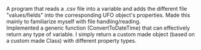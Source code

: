 A program that reads a .csv file into a variable and adds the different file "values/fields" into the corresponding UFO object's properties. Made this mainly to familiarize myself with file handling/reading.<br/>
Implemented a generic function (ConvertToDateTime) that can effectively return any type of variable. I simply return a custom made object (based on a custom made Class) with different property types.
